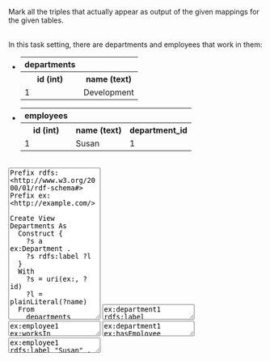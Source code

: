Mark all the triples that actually appear as output of the given mappings for the given tables.

<br />
In this task setting, there are departments and employees that work in them:

<div class="navcontainer">
<ul class="navlist">
<li>


<table class="dbtable">
  <tr><th>departments</th></tr>
  <tr><th>id (int)</th><th>name (text)</th></tr>
  <tr><td>1</td><td>Development</td></tr>
</table>

</li>
<li>

<table class="dbtable">
  <tr><th>employees</th></tr>
  <tr><th>id (int)</th><th>name (text)</th><th>department_id</th></tr>
  <tr><td>1</td><td>Susan</td><td>1</td></tr>
</table>

</li>
</ul>
</div>

<br style="clear: both;" />

<textarea style="height: 300px" ui-codemirror="editorOptions.sml" readonly>
Prefix rdfs: <http://www.w3.org/2000/01/rdf-schema#>
Prefix ex: <http://example.com/>

Create View Departments As
  Construct {
    ?s a ex:Department .
    ?s rdfs:label ?l
  }
  With
    ?s = uri(ex:, ?id)
    ?l = plainLiteral(?name)
  From
    departments

Create View EmpsToDepts As
  Construct {
    ?s ex:worksIn ?d
  }
  With
    ?s = uri(ex:, 'employee', ?id)
    ?d = uri(ex:, 'department', ?department_id)
  From
    employees
</textarea>



<textarea style="height: 30px" ui-codemirror="editorOptions.ttl" readonly>ex:department1 rdfs:label "Development" .</textarea>
<textarea style="height: 30px" ui-codemirror="editorOptions.ttl" readonly>ex:employee1 ex:worksIn ex:department1 .</textarea>
<textarea style="height: 30px" ui-codemirror="editorOptions.ttl" readonly>ex:department1 ex:hasEmployee ex:employee1 .</textarea>
<textarea style="height: 30px" ui-codemirror="editorOptions.ttl" readonly>ex:employee1 rdfs:label "Susan" .</textarea>


